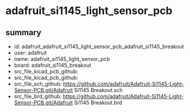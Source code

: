 # adafruit_si1145_light_sensor_pcb
 
## summary 
* id: adafruit_adafruit_si1145_light_sensor_pcb_adafruit_si1145_breakout
* user: adafruit
* name: adafruit_si1145_light_sensor_pcb
* board: adafruit_si1145_breakout
* src_file_kicad_pcb_github: 
* src_file_kicad_pcb_github: 
* src_file_sch_github: https://github.com/adafruit/Adafruit-Si1145-Light-Sensor-PCB.git/Adafruit Si1145 Breakout.sch
* src_file_brd_github: https://github.com/adafruit/Adafruit-Si1145-Light-Sensor-PCB.git/Adafruit Si1145 Breakout.brd



